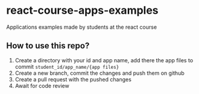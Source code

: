 # react-course-apps-examples
Applications examples made by students at the react course

## How to use this repo?
1. Create a directory with your id and app name, add there the app files to commit `student_id/app_name/{app files}`
2. Create a new branch, commit the changes and push them on github
3. Create a pull request with the pushed changes
4. Await for code review
